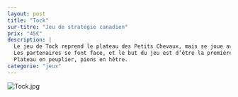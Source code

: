 ```yaml
---
layout: post
title: "Tock"
sur-titre: "Jeu de stratégie canadien"
prix: "45€"
description: |
  Le jeu de Tock reprend le plateau des Petits Chevaux, mais se joue avec des cartes et en équipes... il est aussi plus stratégique et beaucoup plus drôle !
  Les partenaires se font face, et le but du jeu est d’être la première équipe à avoir rentré ses 8 pions dans les cases d’arrivée en utilisant les pouvoirs des cartes.
  Plateau en peuplier, pions en hêtre.
categorie: "jeux"
---
```

![Tock.jpg]({site.baseurl}/assets/img/posts/Tock.jpg)
